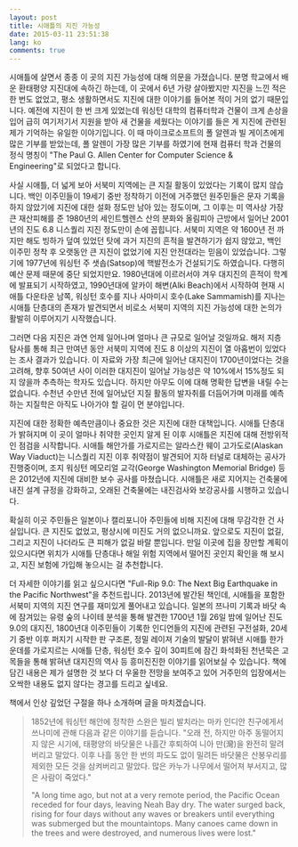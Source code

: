 ```yaml
---
layout: post
title: 시애틀의 지진 가능성
date: 2015-03-11 23:51:38
lang: ko
comments: true
---
```


시애틀에 살면서 종종 이 곳의 지진 가능성에 대해 의문을 가졌습니다. 분명 학교에서 배운 환태평양 지진대에 속하긴 하는데, 이 곳에서 6년 가량 살아봤지만 지진을 느낀 적은 한 번도 없었고, 평소 생활하면서도 지진에 대한 이야기를 들어본 적이 거의 없기 때문입니다. 예전에 지진이 한 번 크게 있었는데 워싱턴 대학의 컴퓨터학과 건물이 크게 손상을 입어 급히 여기저기서 지원을 받아 새 건물을 세웠다는 이야기를 들은 게 지진에 관련된 제가 기억하는 유일한 이야기입니다. 이 때 마이크로소프트의 폴 알렌과 빌 게이츠에게 많은 기부를 받았는데, 폴 알렌이 가장 많은 기부를 하였기에 현재 컴퓨터 학과 건물의 정식 명칭이 "The Paul G. Allen Center for Computer Science &amp; Engineering"로 되었다고 합니다.

사실 시애틀, 더 넓게 보아 서북미 지역에는 큰 지질 활동이 있었다는 기록이 많지 않습니다. 백인 이주민들이 19세기 중반 정착하기 이전에 거주했던 원주민들은 문자 기록을 하지 않았기에 지진에 대한 설화 정도만 남아 있는 정도이며, 그 이후는 미 역사상 가장 큰 재산피해를 준 1980년의 세인트헬렌스 산의 분화와 올림피아 근방에서 일어난 2001년의 진도 6.8 니스퀄리 지진 정도만이 손에 꼽힙니다. 서북미 지역은 약 1600년 전 까지만 해도 빙하가 덮여 있었던 탓에 과거 지진의 흔적을 발견하기가 쉽지 않았고, 백인 이주민 정착 후 오랫동안 큰 지진이 없었기에 지진 안전대라는 믿음이 있었습니다. 그렇기에 1977년에 워싱턴 주 샛솝(Satsop)에 핵발전소가 건설되기도 하였습니다. 다행히 예산 문제 때문에 중단 되었지만요. 1980년대에 이르러서야 겨우 대지진의 흔적이 학계에 발표되기 시작하였고, 1990년대에 알카이 해변(Alki Beach)에서 시작하여 현재 시애틀 다운타운 남쪽, 워싱턴 호수를 지나 사마미시 호수(Lake Sammamish)를 지나는 시애틀 단층대의 존재가 발견되면서 비로소 서북미 지역의 지진 가능성에 대한 논의가 활발히 이루어지기 시작했습니다.

그러면 다음 지진은 과연 언제 일어나며 얼마나 큰 규모로 일어날 것일까요. 해저 지층 탐사를 통해 최근 만여년 동안 서북미 지역에 진도 8 이상의 지진이 열 아홉번이 있었다는 조사 결과가 있습니다. 이 자료와 가장 최근에 일어난 대지진이 1700년이었다는 것을 고려해, 향후 50여년 사이 이러한 대지진이 일어날 가능성은 약 10%에서 15%정도 되지 않을까 추측하는 학자도 있습니다. 하지만 아무도 이에 대해 명확한 답변을 내릴 수는 없습니다. 수천년 수만년 전에 일어났던 지질 활동의 발자취를 더듬어가며 미래를 예측하는 지질학은 아직도 나아가야 할 길이 먼 분야입니다.

지진에 대한 정확한 예측만큼이나 중요한 것은 지진에 대한 대책입니다. 시애틀 단층대가 밝혀지며 이 곳이 얼마나 취약한 곳인지 알게 된 이후 시애틀은 지진에 대해 전방위적인 점검을 시작합니다. 시애틀 해안가를 가로지르는 알라스칸 웨이 고가도로(Alaskan Way Viaduct)는 니스퀄리 지진 이후 취약점이 발견되어 지하 터널로 대체하는 공사가 진행중이며, 조지 워싱턴 메모리얼 교각(George Washington Memorial Bridge) 등은 2012년에 지진에 대비한 보수 공사를 마쳤습니다. 시애틀은 새로 지어지는 건축물에 내진 설계 규정을 강화하고, 오래된 건축물에는 내진검사와 보강공사를 시행하고 있습니다.

확실히 이곳 주민들은 일본이나 캘리포니아 주민들에 비해 지진에 대해 무감각한 건 사실입니다. 큰 지진도 없었고, 평상시에 미진도 거의 없으니까요. 앞으로도 지진이 없길, 그리고 지진이 나더라도 큰 피해가 없길 바랄 뿐입니다. 만일 이곳에 집을 장만할 계획이 있으시다면 위치가 시애틀 단층대나 해일 위험 지역에서 떨어진 곳인지 확인을 해 보시고, 지진 보험에 가입해 놓으시는 걸 추천합니다.

더 자세한 이야기를 읽고 싶으시다면 "Full-Rip 9.0: The Next Big Earthquake in the Pacific Northwest"을 추천드립니다. 2013년에 발간된 책인데, 시애틀을 포함한 서북미 지역의 지진 연구를 재미있게 풀어내고 있습니다. 일본의 쯔나미 기록과 바닷 속에 잠겨있는 유령 숲의 나이테 분석을 통해 발견한 1700년 1월 26일 밤에 일어난 진도 9.0의 대지진, 1800년대 이주민들이 기록한 인디언들의 지진에 관련된 구전설화, 20세기 중반 이후 퍼지기 시작한 판 구조론, 정밀 레이져 기술의 발달이 밝혀낸 시애틀 한가운데를 가로지르는 시애틀 단층, 워싱턴 호수 깊이 30피트에 잠긴 화석화된 천년묵은 고목들을 통해 밝혀낸 대지진의 역사 등 흥미진진한 이야기를 읽어보실 수 있습니다. 책에 담긴 내용은 제가 설명한 것 보다 더 우울한 전망을 보여주고 있어 거주민의 입장에서는 오싹한 내용도 없지 않다는 경고를 드리고 싶네요.

책에서 인상 깊었던 구절을 하나 소개하며 글을 마치겠습니다.

> 1852년에 워싱턴 해안에 정착한 스완은 빌리 발치라는 마카 인디안 친구에게서 쓰나미에 관해 다음과 같은 이야기를 듣습니다. "오래 전, 하지만 아주 동떨어지지 않은 시기에, 태평양의 바닷물은 나흘간 후퇴하여 니아 만(灣)을 완전히 말려버리고 말았다. 이후 나흘 동안 한 번의 파도도 없이 밀려든 바닷물은 산봉우리를 제외한 모든 것을 삼켜버리고 말았다. 많은 카누가 나무에서 떨어져 부서지고, 많은 사람이 죽었다."
>
> "A long time ago, but not at a very remote period, the Pacific Ocean receded for four days, leaving Neah Bay dry. The water surged back, rising for four days without any waves or breakers until everything was submerged but the mountaintops. Many canoes came down in the trees and were destroyed, and numerous lives were lost."

